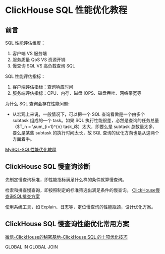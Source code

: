 # ClickHouse SQL 性能优化教程

## 前言

SQL 性能评估维度：
1. 客户端 VS 服务端
2. 服务质量 QoS VS 资源开销
3. 慢查询 SQL VS 高负载查询 SQL

SQL 性能评估指标：
1. 客户端评估指标：查询响应时间
2. 服务端评估指标：CPU、内存、磁盘 IOPS、磁盘吞吐、网络带宽等

为什么 SQL 查询会存在性能问题:
- 从宏观上来说，一般情况下，可以把一个 SQL 查询看做是一个由多个 subtask 组成的一个 task。如果 SQL 执行性能很差，必然是查询的任务总量（$T_n = \sum_{i=1}^{n} task_i$）太大，即要么是 subtask 总数量太多，要么是某些 subtask 的执行时间太长，故 SQL 查询的优化方向也是从这两个方面着手。

[MySQL-SQL性能优化教程](work/component/Back-End/MySQL/solution/MySQL-SQL性能优化教程.md)

## ClickHouse SQL 慢查询诊断

先制定慢查询标准，即性能指标满足什么样的条件就算慢查询。

检索和排查慢查询，即按照制定的标准筛选出满足条件的慢查询。
[ClickHouse慢查询SQL排查方案](work/component/Big-Data/ClickHouse/operation/ClickHouse慢查询SQL排查方案.md)

使用系统工具，如 Explain、日志等，定位慢查询的性能瓶颈，设计优化方案。

## ClickHouse SQL 慢查询性能优化常用方案

[微信-ClickHouse的秘密基地-ClickHouse SQL 的十项优化技巧](https://mp.weixin.qq.com/s/lOxCyms__qviTGhb9H1-Pw)

GLOBAL IN
GLOBAL JOIN